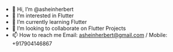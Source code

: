 - 👋 Hi, I’m @asheinherbert
- 👀 I’m interested in Flutter
- 🌱 I’m currently learning Flutter
- 💞️ I’m looking to collaborate on Flutter Projects
- 📫 How to reach me Email: asheinherbert@gmail.com / Mobile: +917904146867

<!---
asheinherbert/asheinherbert is a ✨ special ✨ repository because its `README.md` (this file) appears on your GitHub profile.
You can click the Preview link to take a look at your changes.
--->
